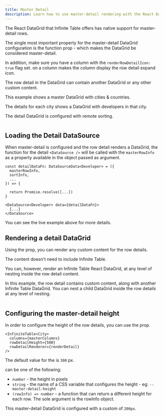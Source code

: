 ```yaml
---
title: Master Detail
description: Learn how to use master-detail rendering with the React DataGrid
---
```


The React DataGrid that Infinite Table offers has native support for master-detail rows.

<Note>

The single most important property for the master-detail DataGrid configuration is the <PropLink name="rowDetailRenderer" /> function prop - which makes the DataGrid be considered master-detail.

In addition, make sure you have a column with the `renderRowDetailIcon: true` flag set. <PropLink name="columns.renderRowDetailIcon" /> on a column makes the column display the row detail expand icon.

The row detail in the DataGrid can contain another DataGrid or any other custom content.
</Note>

<Sandpack title="Basic master detail DataGrid example" size="lg">

<Description>

This example shows a master DataGrid with cities & countries.

The details for each city shows a DataGrid with developers in that city.

The detail DataGrid is configured with remote sorting.

</Description>

```ts file="master-detail-example.page.tsx"

```

</Sandpack>

## Loading the Detail DataSource

When master-detail is configured and the row detail renders a DataGrid, the <DPropLink name="data" /> function for the detail `<DataSource />` will be called with the `masterRowInfo` as a property available in the object passed as argument.

```tsx title="Loading the detail DataGrid data" {2}
const detailDataFn: DataSourceData<Developer> = ({
  masterRowInfo,
  sortInfo,
  ...
}) => {

  return Promise.resolve([...])
}

<DataSource<Developer> data={detailDataFn}>
  {...}
</DataSource>
```

You can see the live example above for more details.

## Rendering a detail DataGrid

Using the <PropLink name="rowDetailRenderer" /> prop, you can render any custom content for the row details.

The content doesn't need to include Infinite Table.

You can, however, render an Infinite Table React DataGrid, at any level of nesting inside the row detail content.

<Sandpack title="Master detail with custom content & DataGrid" size="lg" viewMode="preview">

<Description>

In this example, the row detail contains custom content, along with another Infinite Table DataGrid. You can nest a child DataGrid inside the row details at any level of nesting.

</Description>

```ts file="master-detail-custom-datagrid-example.page.tsx"

```

</Sandpack>

## Configuring the master-detail height

In order to configure the height of the row details, you can use the <PropLink name="rowDetailHeight" /> prop.

```tsx title="Configuring the row detail height" {3}
<InfiniteTable<City>
  columns={masterColumns}
  rowDetailHeight={500}
  rowDetailRenderer={renderDetail}
/>
```

The default value for the <PropLink name="rowDetailHeight" /> is `300` px.

<PropLink name="rowDetailHeight" /> can be one of the following:

- `number` - the height in pixels
- `string` - the name of a CSS variable that configures the height - eg: `--master-detail-height`
- `(rowInfo) => number` - a function that can return a different height for each row. The sole argument is the <TypeLink name="InfiniteTableRowInfo">rowInfo object</TypeLink>.

<Sandpack title="Master detail DataGrid with custom height for row details" size="lg">

<Description>

This master-detail DataGrid is configured with a custom <PropLink name="rowDetailHeight" /> of `200px`.

</Description>

```ts file="master-detail-custom-detail-height-example.page.tsx"

```

</Sandpack>
